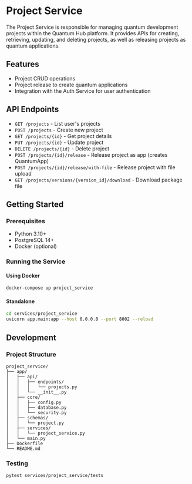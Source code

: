 # Project Service

The Project Service is responsible for managing quantum development projects within the Quantum Hub platform. It provides APIs for creating, retrieving, updating, and deleting projects, as well as releasing projects as quantum applications.

## Features

- Project CRUD operations
- Project release to create quantum applications
- Integration with the Auth Service for user authentication

## API Endpoints

- `GET /projects` - List user's projects
- `POST /projects` - Create new project
- `GET /projects/{id}` - Get project details
- `PUT /projects/{id}` - Update project
- `DELETE /projects/{id}` - Delete project
- `POST /projects/{id}/release` - Release project as app (creates QuantumApp)
- `POST /projects/{id}/release/with-file` - Release project with file upload
- `GET /projects/versions/{version_id}/download` - Download package file

## Getting Started

### Prerequisites

- Python 3.10+
- PostgreSQL 14+
- Docker (optional)

### Running the Service

#### Using Docker

```bash
docker-compose up project_service
```

#### Standalone

```bash
cd services/project_service
uvicorn app.main:app --host 0.0.0.0 --port 8002 --reload
```

## Development

### Project Structure

```
project_service/
├── app/
│   ├── api/
│   │   ├── endpoints/
│   │   │   └── projects.py
│   │   └── __init__.py
│   ├── core/
│   │   ├── config.py
│   │   ├── database.py
│   │   └── security.py
│   ├── schemas/
│   │   └── project.py
│   ├── services/
│   │   └── project_service.py
│   └── main.py
├── Dockerfile
└── README.md
```

### Testing

```bash
pytest services/project_service/tests
```
